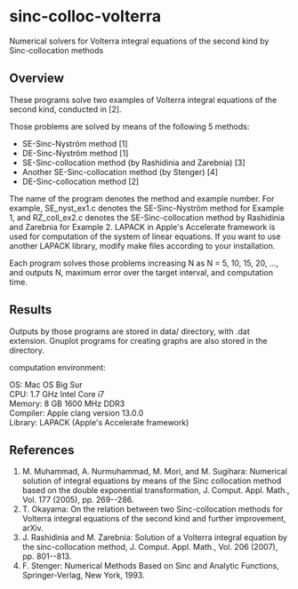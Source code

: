 # sinc-colloc-volterra
Numerical solvers for Volterra integral equations of the second kind by Sinc-collocation methods

## Overview
These programs solve two examples of Volterra integral equations of the
second kind, conducted in [2].

Those problems are solved by means of the following 5 methods:
* SE-Sinc-Nyström method [1]
* DE-Sinc-Nyström method [1]
* SE-Sinc-collocation method (by Rashidinia and Zarebnia) [3]
* Another SE-Sinc-collocation method (by Stenger) [4]
* DE-Sinc-collocation method [2]

The name of the program denotes the method and example number. For
example, SE_nyst_ex1.c denotes the SE-Sinc-Nyström method for Example 1,
and RZ_coll_ex2.c denotes the SE-Sinc-collocation method by Rashidinia
and Zarebnia for Example 2. LAPACK in Apple's Accelerate framework is
used for computation of the system of linear equations. If you want to
use another LAPACK library, modify make files according to your
installation.

Each program solves those problems increasing N as N = 5, 10, 15, 20, ...,
and outputs N, maximum error over the target interval, and computation
time.

## Results
Outputs by those programs are stored in data/ directory, with .dat extension.
Gnuplot programs for creating graphs are also stored in the directory.

computation environment:

OS: Mac OS Big Sur  
CPU: 1.7 GHz Intel Core i7  
Memory: 8 GB 1600 MHz DDR3  
Compiler: Apple clang version 13.0.0  
Library: LAPACK (Apple's Accelerate framework)

## References
1. M. Muhammad, A. Nurmuhammad, M. Mori, and M. Sugihara: Numerical solution
 of integral equations by means of the Sinc collocation method based on the
 double exponential transformation, J. Comput. Appl. Math., Vol. 177 (2005),
 pp. 269--286.
2. T. Okayama: On the relation between two Sinc-collocation methods for
 Volterra integral equations of the second kind and further improvement,
 arXiv.
3. J. Rashidinia and M. Zarebnia: Solution of a Volterra integral equation by
 the sinc-collocation method, J. Comput. Appl. Math., Vol. 206 (2007),
 pp. 801--813.
4. F. Stenger: Numerical Methods Based on Sinc and Analytic Functions,
 Springer-Verlag, New York, 1993.

